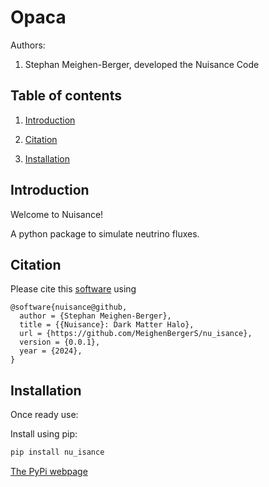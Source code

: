 # Opaca

Authors:

1. Stephan Meighen-Berger, developed the Nuisance Code

## Table of contents

1. [Introduction](#introduction)

2. [Citation](#citation)

3. [Installation](#installation)

## Introduction <a name="introduction"></a>

Welcome to Nuisance!

A python package to simulate neutrino fluxes.

## Citation <a name="citation"></a>

Please cite this [software](https://github.com/MeighenBergerS/nu_isance) using
```
@software{nuisance@github,
  author = {Stephan Meighen-Berger},
  title = {{Nuisance}: Dark Matter Halo},
  url = {https://github.com/MeighenBergerS/nu_isance},
  version = {0.0.1},
  year = {2024},
}
```

## Installation <a name="installation"></a>
Once ready use:

Install using pip:
```python
pip install nu_isance
```
[The PyPi webpage](https://pypi.org/project/nu_isance/)